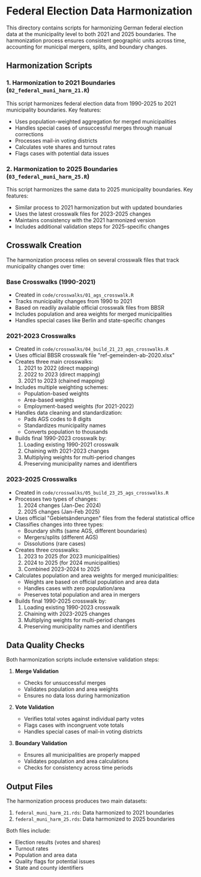 # Federal Election Data Harmonization

This directory contains scripts for harmonizing German federal election data at the municipality level to both 2021 and 2025 boundaries. The harmonization process ensures consistent geographic units across time, accounting for municipal mergers, splits, and boundary changes.

## Harmonization Scripts

### 1. Harmonization to 2021 Boundaries (`02_federal_muni_harm_21.R`)

This script harmonizes federal election data from 1990-2025 to 2021 municipality boundaries. Key features:

- Uses population-weighted aggregation for merged municipalities
- Handles special cases of unsuccessful merges through manual corrections
- Processes mail-in voting districts
- Calculates vote shares and turnout rates
- Flags cases with potential data issues

### 2. Harmonization to 2025 Boundaries (`03_federal_muni_harm_25.R`)

This script harmonizes the same data to 2025 municipality boundaries. Key features:

- Similar process to 2021 harmonization but with updated boundaries
- Uses the latest crosswalk files for 2023-2025 changes
- Maintains consistency with the 2021 harmonized version
- Includes additional validation steps for 2025-specific changes

## Crosswalk Creation

The harmonization process relies on several crosswalk files that track municipality changes over time:

### Base Crosswalks (1990-2021)
- Created in `code/crosswalks/01_ags_crosswalk.R`
- Tracks municipality changes from 1990 to 2021
- Based on readily available official crosswalk files from BBSR
- Includes population and area weights for merged municipalities
- Handles special cases like Berlin and state-specific changes

### 2021-2023 Crosswalks
- Created in `code/crosswalks/04_build_21_23_ags_crosswalks.R`
- Uses official BBSR crosswalk file "ref-gemeinden-ab-2020.xlsx"
- Creates three main crosswalks:
  1. 2021 to 2022 (direct mapping)
  2. 2022 to 2023 (direct mapping)
  3. 2021 to 2023 (chained mapping)
- Includes multiple weighting schemes:
  - Population-based weights
  - Area-based weights
  - Employment-based weights (for 2021-2022)
- Handles data cleaning and standardization:
  - Pads AGS codes to 8 digits
  - Standardizes municipality names
  - Converts population to thousands
- Builds final 1990-2023 crosswalk by:
  1. Loading existing 1990-2021 crosswalk
  2. Chaining with 2021-2023 changes
  3. Multiplying weights for multi-period changes
  4. Preserving municipality names and identifiers

### 2023-2025 Crosswalks
- Created in `code/crosswalks/05_build_23_25_ags_crosswalks.R`
- Processes two types of changes:
  1. 2024 changes (Jan-Dec 2024)
  2. 2025 changes (Jan-Feb 2025)
- Uses official "Gebietsänderungen" files from the federal statistical office
- Classifies changes into three types:
  - Boundary shifts (same AGS, different boundaries)
  - Mergers/splits (different AGS)
  - Dissolutions (rare cases)
- Creates three crosswalks:
  1. 2023 to 2025 (for 2023 municipalities)
  2. 2024 to 2025 (for 2024 municipalities)
  3. Combined 2023-2024 to 2025
- Calculates population and area weights for merged municipalities:
  - Weights are based on official population and area data
  - Handles cases with zero population/area
  - Preserves total population and area in mergers
- Builds final 1990-2025 crosswalk by:
  1. Loading existing 1990-2023 crosswalk
  2. Chaining with 2023-2025 changes
  3. Multiplying weights for multi-period changes
  4. Preserving municipality names and identifiers

## Data Quality Checks

Both harmonization scripts include extensive validation steps:

1. **Merge Validation**
   - Checks for unsuccessful merges
   - Validates population and area weights
   - Ensures no data loss during harmonization

2. **Vote Validation**
   - Verifies total votes against individual party votes
   - Flags cases with incongruent vote totals
   - Handles special cases of mail-in voting districts

3. **Boundary Validation**
   - Ensures all municipalities are properly mapped
   - Validates population and area calculations
   - Checks for consistency across time periods

## Output Files

The harmonization process produces two main datasets:

1. `federal_muni_harm_21.rds`: Data harmonized to 2021 boundaries
2. `federal_muni_harm_25.rds`: Data harmonized to 2025 boundaries

Both files include:
- Election results (votes and shares)
- Turnout rates
- Population and area data
- Quality flags for potential issues
- State and county identifiers
